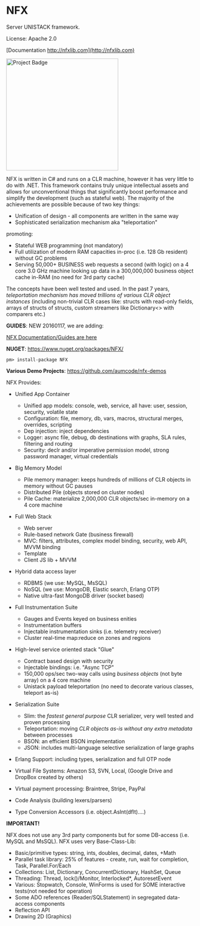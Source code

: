 # NFX
Server UNISTACK framework.

License: Apache 2.0

[Documentation http://nfxlib.com](http://nfxlib.com)

<img src="https://ci.appveyor.com/project/itadapter/nfx/branch/master?svg=true" alt="Project Badge" width="300">


NFX is written in C# and runs on a CLR machine, however it has very little to do with .NET.
This framework contains truly unique intellectual assets and allows for unconventional things
that significantly boost performance and simplify the development (such as stateful web). 
The majority of the achievements are possible because of two key things:

* Unification of design - all components are written in the same way
* Sophisticated serialization mechanism aka "teleportation"

promoting:

* Stateful WEB programming (not mandatory)
* Full utilization of modern RAM capacities in-proc (i.e. 128 Gb resident) without GC problems 
* Serving 50,000+ BUSINESS web requests a second (with logic) on a 4 core 3.0 GHz machine 
  looking up data in a 300,000,000 business object cache in-RAM (no need for 3rd party cache)

The concepts have been well tested and used. In the past 7 years, *teleportation mechanism has 
moved trillions of various CLR object instances* (including non-trivial CLR cases like: structs with
 read-only fields, arrays of structs of structs, custom streamers like Dictionary<> with comparers etc.)



**GUIDES**:
NEW 20160117, we are adding:

 [NFX Documentation/Guides are here](Guides/README.md)
 
 

 
**NUGET**:
 https://www.nuget.org/packages/NFX/
 
 `pm> install-package NFX`

**Various Demo Projects**:
 https://github.com/aumcode/nfx-demos

 
 
NFX Provides:

* Unified App Container
  - Unified app models: console, web, service, all have: user, session, security, volatile state
  - Configuration: file, memory, db, vars, macros, structural merges, overrides, scripting
  - Dep injection: inject dependencies
  - Logger: async file, debug, db destinations with graphs, SLA rules, filtering and routing
  - Security: declr and/or imperative permission model, strong password manager, virtual credentials 
  
* Big Memory Model 
  - Pile memory manager: keeps hundreds of millions of CLR objects in memory without GC pauses
  - Distributed Pile (objects stored on cluster nodes)
  - Pile Cache: materialize 2,000,000 CLR objects/sec in-memory on a 4 core machine
  
* Full Web Stack
  - Web server
  - Rule-based network Gate (business firewall)
  - MVC: filters, attributes, complex model binding, security, web API, MVVM binding
  - Template
  - Client JS lib + MVVM
  
* Hybrid data access layer
  - RDBMS (we use: MySQL, MsSQL)
  - NoSQL (we use: MongoDB, Elastic search, Erlang OTP)
  - Native ultra-fast MongoDB driver (socket based)
  
* Full Instrumentation Suite
  - Gauges and Events keyed on business enities
  - Instrumentation buffers
  - Injectable instrumentation sinks (i.e. telemetry receiver)
  - Cluster real-time map:reduce on zones and regions
    
* High-level service oriented stack "Glue"
  - Contract based design with security
  - Injectable bindings: i.e. "Async TCP"
  - 150,000 ops/sec two-way calls using *business objects* (not byte array) on a 4 core machine
  - Unistack payload teleportation (no need to decorate various classes, teleport as-is)
  
* Serialization Suite
  - Slim: the *fastest general purpose* CLR serializer, very well tested and proven processing 
  - Teleportation: moving *CLR objects as-is without any extra metadata* between processes
  - BSON: an efficient BSON implementation
  - JSON: includes multi-language selective serialization of large graphs
  
* Erlang Support: including types, serialization and full OTP node
* Virtual File Systems: Amazon S3, SVN, Local, (Google Drive and DropBox created by others)
* Virtual payment processing: Braintree, Stripe, PayPal
* Code Analysis (building lexers/parsers)
* Type Conversion Accessors (i.e. object.AsInt(dflt)....)


**IMPORTANT!**

NFX does not use any 3rd party components but for some DB-access (i.e. MySQL and MsSQL).
NFX uses very Base-Class-Lib:
* Basic/primitive types: string, ints, doubles, decimal, dates, +Math
* Parallel task library: 25% of features - create, run, wait for completion,
  Task, Parallel.For/Each
* Collections: List, Dictionary, ConcurrentDictionary, HashSet, Queue
* Threading: Thread, lock()/Monitor, Interlocked*, AutoresetEvent
* Various: Stopwatch, Console, WinForms is used for SOME interactive tests(not needed for operation)
* Some ADO references (Reader/SQLStatement) in segregated data-access components
* Reflection API
* Drawing 2D (Graphics)
